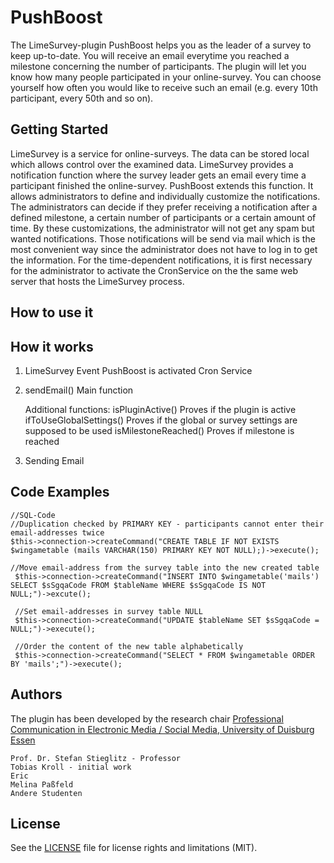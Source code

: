 # PushBoost

The LimeSurvey-plugin PushBoost helps you as the leader of a survey to keep up-to-date. You will receive an email everytime you reached a milestone concerning the number of participants. The plugin will let you know how many people participated in your online-survey. You can choose yourself how often you would like to receive such an email (e.g. every 10th participant, every 50th and so on).

## Getting Started

LimeSurvey is a service for online-surveys. The data can be stored local which allows control over the examined data. LimeSurvey provides a notification function where the survey leader gets an email every time a participant finished the online-survey. PushBoost extends this function. It allows administrators to define and individually customize the notifications. The administrators can decide if they prefer receiving a notification after a defined milestone, a certain number of participants or a certain amount of time. By these customizations, the administrator will not get any spam but wanted notifications. Those notifications will be send via mail which is the most convenient way since the administrator does not have to log in to get the information. For the time-dependent
notifications, it is first necessary for the administrator to activate the CronService on the
the same web server that hosts the LimeSurvey process.

## How to use it

## How it works

1.
    LimeSurvey Event        PushBoost is activated
    Cron Service 
2.
    sendEmail()             Main function
    
    Additional functions:
    isPluginActive()        Proves if the plugin is active
    ifToUseGlobalSettings() Proves if the global or survey settings are supposed to be used
    isMilestoneReached()    Proves if milestone is reached
3.
    Sending Email


## Code Examples

    //SQL-Code
    //Duplication checked by PRIMARY KEY - participants cannot enter their email-addresses twice
    $this->connection->createCommand("CREATE TABLE IF NOT EXISTS $wingametable (mails VARCHAR(150) PRIMARY KEY NOT NULL);)->execute();
    
    //Move email-address from the survey table into the new created table
     $this->connection->createCommand("INSERT INTO $wingametable('mails') SELECT $sSgqaCode FROM $tableName WHERE $sSgqaCode IS NOT               NULL;")->excute();
     
     //Set email-addresses in survey table NULL
     $this->connection->createCommand("UPDATE $tableName SET $sSgqaCode = NULL;")->execute();
     
     //Order the content of the new table alphabetically
     $this->connection->createCommand("SELECT * FROM $wingametable ORDER BY 'mails';")->execute();

## Authors

The plugin has been developed by the research chair [Professional Communication in Electronic Media / Social Media, University of Duisburg Essen](https://www.uni-due.de/proco/index_en.php)

    Prof. Dr. Stefan Stieglitz - Professor
    Tobias Kroll - initial work
    Eric 
    Melina Paßfeld
    Andere Studenten

## License

See the [LICENSE](LICENSE.md) file for license rights and limitations (MIT).
